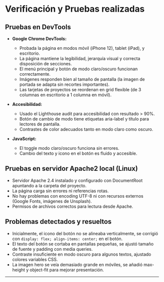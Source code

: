 # Verificación y Pruebas realizadas

## Pruebas en DevTools

- **Google Chrome DevTools:**
  - Probada la página en modos móvil (iPhone 12), tablet (iPad), y escritorio.
  - La página mantiene la legibilidad, jerarquía visual y correcta disposición de secciones.
  - El menú principal y botón de modo claro/oscuro funcionan correctamente.
  - Imágenes responden bien al tamaño de pantalla (la imagen de portada se adapta sin recortes importantes).
  - Las tarjetas de proyectos se reordenan en grid flexible (de 3 columnas en escritorio a 1 columna en móvil).

- **Accesibilidad:**
  - Usado el Lighthouse audit para accesibilidad con resultado > 90%.
  - Botón de cambio de modo tiene etiquetas aria-label y título para lectores de pantalla.
  - Contrastes de color adecuados tanto en modo claro como oscuro.

- **JavaScript:**
  - El toggle modo claro/oscuro funciona sin errores.
  - Cambio del texto y icono en el botón es fluido y accesible.

## Pruebas en servidor Apache2 local (Linux)

- Servidor Apache 2.4 instalado y configurado con DocumentRoot apuntando a la carpeta del proyecto.
- La página carga sin errores ni referencias rotas.
- No hay problemas con encoding UTF-8 ni con recursos externos (Google Fonts, imágenes de Unsplash).
- Permisos de archivos correctos para lectura desde Apache.

## Problemas detectados y resueltos

- Inicialmente, el icono del botón no se alineaba verticalmente, se corrigió con `display: flex; align-items: center;` en el botón.
- El texto del botón se cortaba en pantallas pequeñas, se ajustó tamaño de fuente y padding con media queries.
- Contraste insuficiente en modo oscuro para algunos textos, ajustado colores variables CSS.
- La imagen hero se veía demasiado grande en móviles, se añadió max-height y object-fit para mejorar presentación.

---